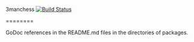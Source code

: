 3manchess [![Build Status](https://travis-ci.org/ArchieT/3manchess.svg?branch=master)](https://travis-ci.org/ArchieT/3manchess)

========

GoDoc references in the README.md files in the directories of packages.
